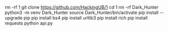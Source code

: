 rm -rf 1
git clone https://github.com/HackingUB/1
cd 1
rm -rf Dark_Hunter
python3 -m venv Dark_Hunter
source Dark_Hunter/bin/activate
pip install --upgrade pip
pip install bs4
pip install urllib3
pip install rich
pip install requests
python api.py

